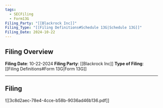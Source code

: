 ```yaml
---
tags:
  - SECFiling
  - Form13G
Filing_Party: "[[Blackrock Inc]]"
Filing_Type: "[[Filing Definitions#Schedule 13G|Schedule 13G]]"
Filing_Date: 2024-10-22  
---
```

## Filing Overview

**Filing Date**: 10-22-2024
**Filing Party**: [[Blackrock Inc]]
**Type of Filing**: [[Filing Definitions#Form 13G|Form 13G]]

----
## Filing

![[3c8d2aec-78e4-4cce-b58b-9036ad46b136.pdf]]
